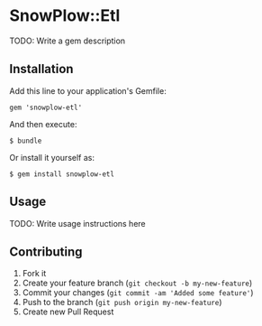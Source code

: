 # SnowPlow::Etl

TODO: Write a gem description

## Installation

Add this line to your application's Gemfile:

    gem 'snowplow-etl'

And then execute:

    $ bundle

Or install it yourself as:

    $ gem install snowplow-etl

## Usage

TODO: Write usage instructions here

## Contributing

1. Fork it
2. Create your feature branch (`git checkout -b my-new-feature`)
3. Commit your changes (`git commit -am 'Added some feature'`)
4. Push to the branch (`git push origin my-new-feature`)
5. Create new Pull Request
